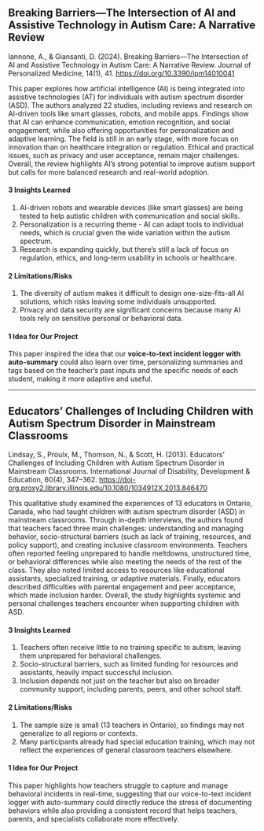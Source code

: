 ## Breaking Barriers—The Intersection of AI and Assistive Technology in Autism Care: A Narrative Review

Iannone, A., & Giansanti, D. (2024). Breaking Barriers—The Intersection of AI and Assistive Technology in Autism Care: A Narrative Review. Journal of Personalized Medicine, 14(1), 41. https://doi.org/10.3390/jpm14010041


This paper explores how artificial intelligence (AI) is being integrated into assistive technologies (AT) for individuals with autism spectrum disorder (ASD). The authors analyzed 22 studies, including reviews and research on AI-driven tools like smart glasses, robots, and mobile apps. Findings show that AI can enhance communication, emotion recognition, and social engagement, while also offering opportunities for personalization and adaptive learning. The field is still in an early stage, with more focus on innovation than on healthcare integration or regulation. Ethical and practical issues, such as privacy and user acceptance, remain major challenges. Overall, the review highlights AI’s strong potential to improve autism support but calls for more balanced research and real-world adoption.

#### 3 Insights Learned

1. AI-driven robots and wearable devices (like smart glasses) are being tested to help autistic children with communication and social skills.
2. Personalization is a recurring theme - AI can adapt tools to individual needs, which is crucial given the wide variation within the autism spectrum.
3. Research is expanding quickly, but there’s still a lack of focus on regulation, ethics, and long-term usability in schools or healthcare.

#### 2 Limitations/Risks

1. The diversity of autism makes it difficult to design one-size-fits-all AI solutions, which risks leaving some individuals unsupported.
2. Privacy and data security are significant concerns because many AI tools rely on sensitive personal or behavioral data.

#### 1 Idea for Our Project

This paper inspired the idea that our **voice-to-text incident logger with auto-summary** could also learn over time, personalizing summaries and tags based on the teacher’s past inputs and the specific needs of each student, making it more adaptive and useful.

---

## Educators’ Challenges of Including Children with Autism Spectrum Disorder in Mainstream Classrooms

Lindsay, S., Proulx, M., Thomson, N., & Scott, H. (2013). Educators’ Challenges of Including Children with Autism Spectrum Disorder in Mainstream Classrooms. International Journal of Disability, Development & Education, 60(4), 347–362. https://doi-org.proxy2.library.illinois.edu/10.1080/1034912X.2013.846470

This qualitative study examined the experiences of 13 educators in Ontario, Canada, who had taught children with autism spectrum disorder (ASD) in mainstream classrooms. Through in-depth interviews, the authors found that teachers faced three main challenges: understanding and managing behavior, socio-structural barriers (such as lack of training, resources, and policy support), and creating inclusive classroom environments. Teachers often reported feeling unprepared to handle meltdowns, unstructured time, or behavioral differences while also meeting the needs of the rest of the class. They also noted limited access to resources like educational assistants, specialized training, or adaptive materials. Finally, educators described difficulties with parental engagement and peer acceptance, which made inclusion harder. Overall, the study highlights systemic and personal challenges teachers encounter when supporting children with ASD.

#### 3 Insights Learned

1. Teachers often receive little to no training specific to autism, leaving them unprepared for behavioral challenges.
2. Socio-structural barriers, such as limited funding for resources and assistants, heavily impact successful inclusion.
3. Inclusion depends not just on the teacher but also on broader community support, including parents, peers, and other school staff.

#### 2 Limitations/Risks

1. The sample size is small (13 teachers in Ontario), so findings may not generalize to all regions or contexts.
2. Many participants already had special education training, which may not reflect the experiences of general classroom teachers elsewhere.

#### 1 Idea for Our Project

This paper highlights how teachers struggle to capture and manage behavioral incidents in real-time, suggesting that our voice-to-text incident logger with auto-summary could directly reduce the stress of documenting behaviors while also providing a consistent record that helps teachers, parents, and specialists collaborate more effectively.

